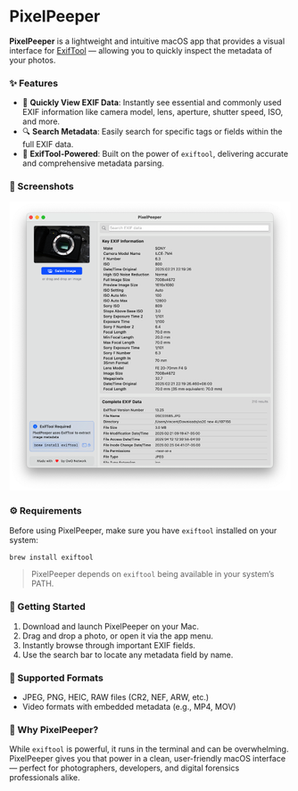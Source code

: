 # PixelPeeper

**PixelPeeper** is a lightweight and intuitive macOS app that provides a visual interface for [ExifTool](https://exiftool.org/) — allowing you to quickly inspect the metadata of your photos.

### ✨ Features

- 📸 **Quickly View EXIF Data**: Instantly see essential and commonly used EXIF information like camera model, lens, aperture, shutter speed, ISO, and more.
- 🔍 **Search Metadata**: Easily search for specific tags or fields within the full EXIF data.
- 🧩 **ExifTool-Powered**: Built on the power of `exiftool`, delivering accurate and comprehensive metadata parsing.

### 📸 Screenshots

![Screenshot](./Screenshots/Screenshot.png)

### ⚙️ Requirements

Before using PixelPeeper, make sure you have `exiftool` installed on your system:

```bash
brew install exiftool
```

> PixelPeeper depends on `exiftool` being available in your system’s PATH.

### 🚀 Getting Started

1. Download and launch PixelPeeper on your Mac.
2. Drag and drop a photo, or open it via the app menu.
3. Instantly browse through important EXIF fields.
4. Use the search bar to locate any metadata field by name.

### 📂 Supported Formats

- JPEG, PNG, HEIC, RAW files (CR2, NEF, ARW, etc.)
- Video formats with embedded metadata (e.g., MP4, MOV)

### 🧠 Why PixelPeeper?

While `exiftool` is powerful, it runs in the terminal and can be overwhelming. PixelPeeper gives you that power in a clean, user-friendly macOS interface — perfect for photographers, developers, and digital forensics professionals alike.
